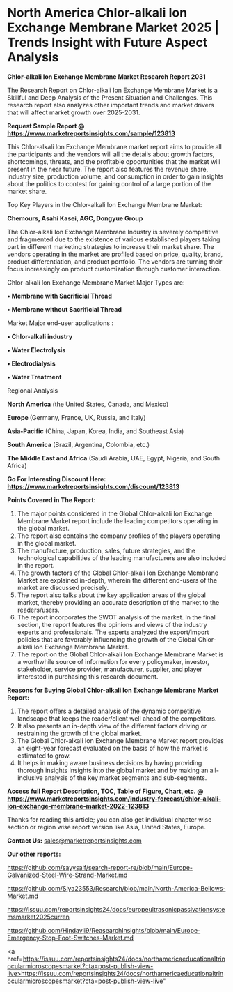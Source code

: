 # North America Chlor-alkali Ion Exchange Membrane Market 2025 | Trends Insight with Future Aspect Analysis

<strong>Chlor-alkali Ion Exchange Membrane Market Research Report 2031</strong>

The Research Report on Chlor-alkali Ion Exchange Membrane Market is a Skillful and Deep Analysis of the Present Situation and Challenges. This research report also analyzes other important trends and market drivers that will affect market growth over 2025-2031.

<strong>Request Sample Report @ <a href=https://www.marketreportsinsights.com/sample/123813>https://www.marketreportsinsights.com/sample/123813</a></strong>

This Chlor-alkali Ion Exchange Membrane market report aims to provide all the participants and the vendors will all the details about growth factors, shortcomings, threats, and the profitable opportunities that the market will present in the near future. The report also features the revenue share, industry size, production volume, and consumption in order to gain insights about the politics to contest for gaining control of a large portion of the market share.

Top Key Players in the Chlor-alkali Ion Exchange Membrane Market:

<strong>Chemours, Asahi Kasei, AGC, Dongyue Group</strong>

The Chlor-alkali Ion Exchange Membrane Industry is severely competitive and fragmented due to the existence of various established players taking part in different marketing strategies to increase their market share. The vendors operating in the market are profiled based on price, quality, brand, product differentiation, and product portfolio. The vendors are turning their focus increasingly on product customization through customer interaction.

Chlor-alkali Ion Exchange Membrane Market Major Types are:

<strong>• Membrane with Sacrificial Thread

• Membrane without Sacrificial Thread</strong>

Market Major end-user applications :

<strong>• Chlor-alkali industry

• Water Electrolysis

• Electrodialysis

• Water Treatment</strong>

Regional Analysis

</u><strong><b>North America</b></strong> (the United States, Canada, and Mexico)

<strong><b>Europe </b></strong>(Germany, France, UK, Russia, and Italy)

<strong><b>Asia-Pacific</b></strong> (China, Japan, Korea, India, and Southeast Asia)

<strong><b>South America</b></strong> (Brazil, Argentina, Colombia, etc.)

<strong><b>The Middle East and Africa</b></strong> (Saudi Arabia, UAE, Egypt, Nigeria, and South Africa)

<strong>Go For Interesting Discount Here: <a href=https://www.marketreportsinsights.com/discount/123813>https://www.marketreportsinsights.com/discount/123813</a></strong>

<strong>Points Covered in The Report:</strong>
<ol>
  <li>The major points considered in the Global Chlor-alkali Ion Exchange Membrane Market report include the leading competitors operating in the global market.</li>
  <li>The report also contains the company profiles of the players operating in the global market.</li>
  <li>The manufacture, production, sales, future strategies, and the technological capabilities of the leading manufacturers are also included in the report.</li>
  <li>The growth factors of the Global Chlor-alkali Ion Exchange Membrane Market are explained in-depth, wherein the different end-users of the market are discussed precisely.</li>
  <li>The report also talks about the key application areas of the global market, thereby providing an accurate description of the market to the readers/users.</li>
  <li>The report incorporates the SWOT analysis of the market. In the final section, the report features the opinions and views of the industry experts and professionals. The experts analyzed the export/import policies that are favorably influencing the growth of the Global Chlor-alkali Ion Exchange Membrane Market.</li>
  <li>The report on the Global Chlor-alkali Ion Exchange Membrane Market is a worthwhile source of information for every policymaker, investor, stakeholder, service provider, manufacturer, supplier, and player interested in purchasing this research document.</li>
</ol>
<strong>Reasons for Buying Global Chlor-alkali Ion Exchange Membrane Market Report:</strong>

<ol>
  <li>The report offers a detailed analysis of the dynamic competitive landscape that keeps the reader/client well ahead of the competitors.</li>
  <li>It also presents an in-depth view of the different factors driving or restraining the growth of the global market.</li>
  <li>The Global Chlor-alkali Ion Exchange Membrane Market report provides an eight-year forecast evaluated on the basis of how the market is estimated to grow.</li>
  <li>It helps in making aware business decisions by having providing thorough insights insights into the global market and by making an all-inclusive analysis of the key market segments and sub-segments.</li>
</ol>
<strong>Access full Report Description, TOC, Table of Figure, Chart, etc. @ <a href=https://www.marketreportsinsights.com/industry-forecast/chlor-alkali-ion-exchange-membrane-market-2022-123813>https://www.marketreportsinsights.com/industry-forecast/chlor-alkali-ion-exchange-membrane-market-2022-123813</a></strong>


Thanks for reading this article; you can also get individual chapter wise section or region wise report version like Asia, United States, Europe.

<strong>Contact Us:</strong>
sales@marketreportsinsights.com

<strong>Our other reports:</strong>

<a href=https://github.com/sayysaif/search-report-re/blob/main/Europe-Galvanized-Steel-Wire-Strand-Market.md>https://github.com/sayysaif/search-report-re/blob/main/Europe-Galvanized-Steel-Wire-Strand-Market.md</a>

<a href=https://github.com/Siya23553/Research/blob/main/North-America-Bellows-Market.md>https://github.com/Siya23553/Research/blob/main/North-America-Bellows-Market.md</a>

<a href=https://issuu.com/reportsinsights24/docs/europeultrasonicpassivationsystemsmarket2025curren>https://issuu.com/reportsinsights24/docs/europeultrasonicpassivationsystemsmarket2025curren</a>

<a href=https://github.com/Hindavii9/ReasearchInsights/blob/main/Europe-Emergency-Stop-Foot-Switches-Market.md>https://github.com/Hindavii9/ReasearchInsights/blob/main/Europe-Emergency-Stop-Foot-Switches-Market.md</a>

<a href=https://issuu.com/reportsinsights24/docs/northamericaeducationaltrinocularmicroscopesmarket?cta=post-publish-view-live>https://issuu.com/reportsinsights24/docs/northamericaeducationaltrinocularmicroscopesmarket?cta=post-publish-view-live</a>"
